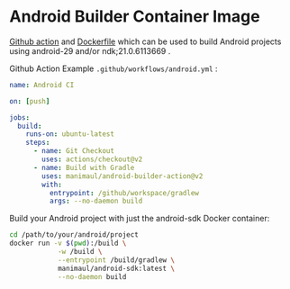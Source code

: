 # Android Builder Container Image

[Github action](https://help.github.com/en/actions) and [Dockerfile](https://docs.docker.com/engine/reference/builder/) 
which can be used to build Android projects using android-29 and/or ndk;21.0.6113669 .


Github Action Example `.github/workflows/android.yml` :

```yaml
name: Android CI

on: [push]

jobs:
  build:
    runs-on: ubuntu-latest
    steps:
      - name: Git Checkout
        uses: actions/checkout@v2
      - name: Build with Gradle
        uses: manimaul/android-builder-action@v2
        with:
          entrypoint: /github/workspace/gradlew
          args: --no-daemon build
```

Build your Android project with just the android-sdk Docker container:
```bash
cd /path/to/your/android/project
docker run -v $(pwd):/build \
            -w /build \
            --entrypoint /build/gradlew \
            manimaul/android-sdk:latest \
            --no-daemon build
```
